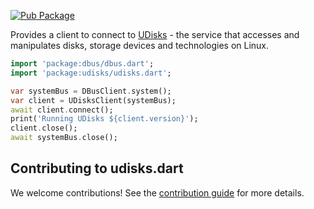 [![Pub Package](https://img.shields.io/pub/v/udisks.svg)](https://pub.dev/packages/udisks)

Provides a client to connect to
[UDisks](https://github.com/storaged-project/udisks) - the service that accesses and manipulates disks, storage devices and technologies on Linux.

```dart
import 'package:dbus/dbus.dart';
import 'package:udisks/udisks.dart';

var systemBus = DBusClient.system();
var client = UDisksClient(systemBus);
await client.connect();
print('Running UDisks ${client.version}');
client.close();
await systemBus.close();
```

## Contributing to udisks.dart

We welcome contributions! See the [contribution guide](CONTRIBUTING.md) for more details.
